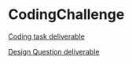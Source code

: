 # CodingChallenge

[Coding task deliverable](https://github.com/DaishoYokoyama/CodingChallenge/blob/master/CodingTask/Queue/src/queue/model/ImmutableQueue.java)

[Design Question deliverable](https://github.com/DaishoYokoyama/CodingChallenge/tree/master/DesignQuestion)
